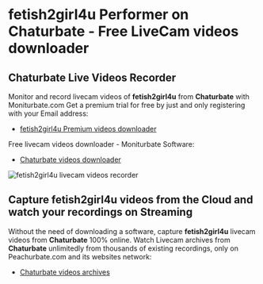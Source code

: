 # fetish2girl4u Performer on Chaturbate - Free LiveCam videos downloader

## Chaturbate Live Videos Recorder

Monitor and record livecam videos of **fetish2girl4u** from **Chaturbate** with Moniturbate.com
Get a premium trial for free by just and only registering with your Email address:
* [fetish2girl4u Premium videos downloader](https://moniturbate.com/request-demo-licence-key.html)

Free livecam videos downloader - Moniturbate Software:
* [Chaturbate videos downloader](https://moniturbate.com/moniturbate-download-software.html)

![fetish2girl4u livecam videos recorder](https://peachurnet.com/templates/moniturbate-software.png)


## Capture fetish2girl4u videos from the Cloud and watch your recordings on Streaming

Without the need of downloading a software, capture **fetish2girl4u** livecam videos from **Chaturbate** 100% online.
Watch Livecam archives from **Chaturbate** unlimitedly from thousands of existing recordings, only on Peachurbate.com and its websites network:
* [Chaturbate videos archives](https://peachurnet.com/)